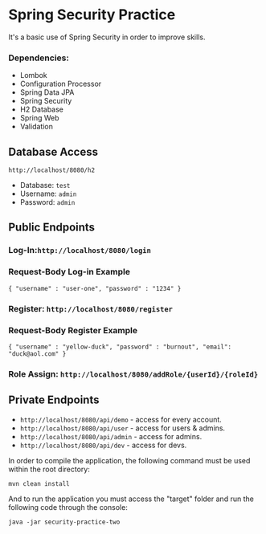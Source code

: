 # Spring Security Practice

It's a basic use of Spring Security in order to improve skills.

### **Dependencies**:

- Lombok
- Configuration Processor
- Spring Data JPA
- Spring Security
- H2 Database
- Spring Web
- Validation


## Database Access

``http://localhost/8080/h2``

- Database: ``test``
- Username: ``admin``
- Password: ``admin``


## Public Endpoints

### Log-In:``http://localhost/8080/login``
### Request-Body Log-in Example
``{
"username" : "user-one",
"password" : "1234"
}``


### Register: ``http://localhost/8080/register``
### Request-Body Register Example
``{
"username" : "yellow-duck",
"password" : "burnout",
"email": "duck@aol.com"
}
``

### Role Assign: ``http://localhost/8080/addRole/{userId}/{roleId}``


## Private Endpoints

- ``http://localhost/8080/api/demo`` - access for every account.
- ``http://localhost/8080/api/user`` - access for users & admins.
- ``http://localhost/8080/api/admin`` - access for admins.
- ``http://localhost/8080/api/dev`` - access for devs.


In order to compile the application, the following command must be used within the root directory:

``mvn clean install``

And to run the application you must access the "target" folder and run the following code through the console:

``java -jar security-practice-two``